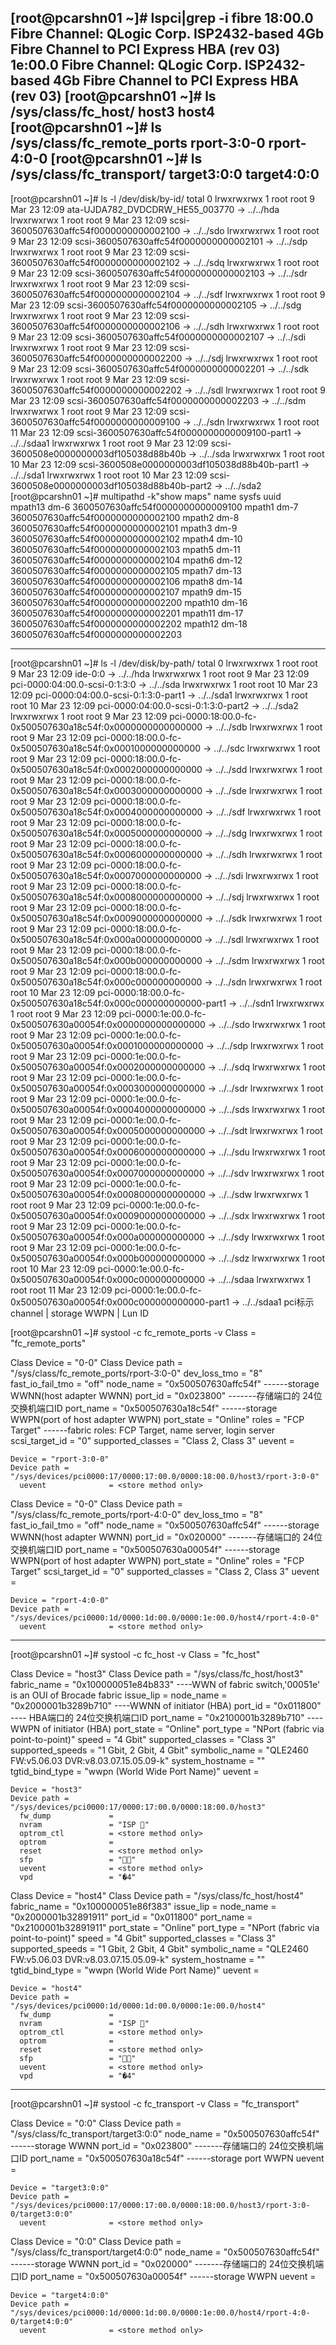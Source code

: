 [root@pcarshn01 ~]# lspci|grep -i fibre
18:00.0 Fibre Channel: QLogic Corp. ISP2432-based 4Gb Fibre Channel to PCI Express HBA (rev 03)
1e:00.0 Fibre Channel: QLogic Corp. ISP2432-based 4Gb Fibre Channel to PCI Express HBA (rev 03)
[root@pcarshn01 ~]# ls /sys/class/fc_host/
host3  host4
[root@pcarshn01 ~]# ls /sys/class/fc_remote_ports
rport-3:0-0  rport-4:0-0
[root@pcarshn01 ~]# ls /sys/class/fc_transport/
target3:0:0  target4:0:0
------------------------------------------------------------------------------------
[root@pcarshn01 ~]# ls -l /dev/disk/by-id/
total 0
lrwxrwxrwx 1 root root  9 Mar 23 12:09 ata-UJDA782_DVDCDRW_HE55_003770 -> ../../hda
lrwxrwxrwx 1 root root  9 Mar 23 12:09 scsi-3600507630affc54f0000000000002100 -> ../../sdo
lrwxrwxrwx 1 root root  9 Mar 23 12:09 scsi-3600507630affc54f0000000000002101 -> ../../sdp
lrwxrwxrwx 1 root root  9 Mar 23 12:09 scsi-3600507630affc54f0000000000002102 -> ../../sdq
lrwxrwxrwx 1 root root  9 Mar 23 12:09 scsi-3600507630affc54f0000000000002103 -> ../../sdr
lrwxrwxrwx 1 root root  9 Mar 23 12:09 scsi-3600507630affc54f0000000000002104 -> ../../sdf
lrwxrwxrwx 1 root root  9 Mar 23 12:09 scsi-3600507630affc54f0000000000002105 -> ../../sdg
lrwxrwxrwx 1 root root  9 Mar 23 12:09 scsi-3600507630affc54f0000000000002106 -> ../../sdh
lrwxrwxrwx 1 root root  9 Mar 23 12:09 scsi-3600507630affc54f0000000000002107 -> ../../sdi
lrwxrwxrwx 1 root root  9 Mar 23 12:09 scsi-3600507630affc54f0000000000002200 -> ../../sdj
lrwxrwxrwx 1 root root  9 Mar 23 12:09 scsi-3600507630affc54f0000000000002201 -> ../../sdk
lrwxrwxrwx 1 root root  9 Mar 23 12:09 scsi-3600507630affc54f0000000000002202 -> ../../sdl
lrwxrwxrwx 1 root root  9 Mar 23 12:09 scsi-3600507630affc54f0000000000002203 -> ../../sdm
lrwxrwxrwx 1 root root  9 Mar 23 12:09 scsi-3600507630affc54f0000000000009100 -> ../../sdn
lrwxrwxrwx 1 root root 11 Mar 23 12:09 scsi-3600507630affc54f0000000000009100-part1 -> ../../sdaa1
lrwxrwxrwx 1 root root  9 Mar 23 12:09 scsi-3600508e0000000003df105038d88b40b -> ../../sda
lrwxrwxrwx 1 root root 10 Mar 23 12:09 scsi-3600508e0000000003df105038d88b40b-part1 -> ../../sda1
lrwxrwxrwx 1 root root 10 Mar 23 12:09 scsi-3600508e0000000003df105038d88b40b-part2 -> ../../sda2
[root@pcarshn01 ~]# multipathd -k"show maps"
name    sysfs uuid                             
mpath13 dm-6  3600507630affc54f0000000000009100
mpath1  dm-7  3600507630affc54f0000000000002100
mpath2  dm-8  3600507630affc54f0000000000002101
mpath3  dm-9  3600507630affc54f0000000000002102
mpath4  dm-10 3600507630affc54f0000000000002103
mpath5  dm-11 3600507630affc54f0000000000002104
mpath6  dm-12 3600507630affc54f0000000000002105
mpath7  dm-13 3600507630affc54f0000000000002106
mpath8  dm-14 3600507630affc54f0000000000002107
mpath9  dm-15 3600507630affc54f0000000000002200
mpath10 dm-16 3600507630affc54f0000000000002201
mpath11 dm-17 3600507630affc54f0000000000002202
mpath12 dm-18 3600507630affc54f0000000000002203

-------------------------------------------------------
[root@pcarshn01 ~]# ls -l /dev/disk/by-path/
total 0
lrwxrwxrwx 1 root root  9 Mar 23 12:09 ide-0:0 -> ../../hda
lrwxrwxrwx 1 root root  9 Mar 23 12:09 pci-0000:04:00.0-scsi-0:1:3:0 -> ../../sda
lrwxrwxrwx 1 root root 10 Mar 23 12:09 pci-0000:04:00.0-scsi-0:1:3:0-part1 -> ../../sda1
lrwxrwxrwx 1 root root 10 Mar 23 12:09 pci-0000:04:00.0-scsi-0:1:3:0-part2 -> ../../sda2
lrwxrwxrwx 1 root root  9 Mar 23 12:09 pci-0000:18:00.0-fc-0x500507630a18c54f:0x0000000000000000 -> ../../sdb
lrwxrwxrwx 1 root root  9 Mar 23 12:09 pci-0000:18:00.0-fc-0x500507630a18c54f:0x0001000000000000 -> ../../sdc
lrwxrwxrwx 1 root root  9 Mar 23 12:09 pci-0000:18:00.0-fc-0x500507630a18c54f:0x0002000000000000 -> ../../sdd
lrwxrwxrwx 1 root root  9 Mar 23 12:09 pci-0000:18:00.0-fc-0x500507630a18c54f:0x0003000000000000 -> ../../sde
lrwxrwxrwx 1 root root  9 Mar 23 12:09 pci-0000:18:00.0-fc-0x500507630a18c54f:0x0004000000000000 -> ../../sdf
lrwxrwxrwx 1 root root  9 Mar 23 12:09 pci-0000:18:00.0-fc-0x500507630a18c54f:0x0005000000000000 -> ../../sdg
lrwxrwxrwx 1 root root  9 Mar 23 12:09 pci-0000:18:00.0-fc-0x500507630a18c54f:0x0006000000000000 -> ../../sdh
lrwxrwxrwx 1 root root  9 Mar 23 12:09 pci-0000:18:00.0-fc-0x500507630a18c54f:0x0007000000000000 -> ../../sdi
lrwxrwxrwx 1 root root  9 Mar 23 12:09 pci-0000:18:00.0-fc-0x500507630a18c54f:0x0008000000000000 -> ../../sdj
lrwxrwxrwx 1 root root  9 Mar 23 12:09 pci-0000:18:00.0-fc-0x500507630a18c54f:0x0009000000000000 -> ../../sdk
lrwxrwxrwx 1 root root  9 Mar 23 12:09 pci-0000:18:00.0-fc-0x500507630a18c54f:0x000a000000000000 -> ../../sdl
lrwxrwxrwx 1 root root  9 Mar 23 12:09 pci-0000:18:00.0-fc-0x500507630a18c54f:0x000b000000000000 -> ../../sdm
lrwxrwxrwx 1 root root  9 Mar 23 12:09 pci-0000:18:00.0-fc-0x500507630a18c54f:0x000c000000000000 -> ../../sdn
lrwxrwxrwx 1 root root 10 Mar 23 12:09 pci-0000:18:00.0-fc-0x500507630a18c54f:0x000c000000000000-part1 -> ../../sdn1
lrwxrwxrwx 1 root root  9 Mar 23 12:09 pci-0000:1e:00.0-fc-0x500507630a00054f:0x0000000000000000 -> ../../sdo
lrwxrwxrwx 1 root root  9 Mar 23 12:09 pci-0000:1e:00.0-fc-0x500507630a00054f:0x0001000000000000 -> ../../sdp
lrwxrwxrwx 1 root root  9 Mar 23 12:09 pci-0000:1e:00.0-fc-0x500507630a00054f:0x0002000000000000 -> ../../sdq
lrwxrwxrwx 1 root root  9 Mar 23 12:09 pci-0000:1e:00.0-fc-0x500507630a00054f:0x0003000000000000 -> ../../sdr
lrwxrwxrwx 1 root root  9 Mar 23 12:09 pci-0000:1e:00.0-fc-0x500507630a00054f:0x0004000000000000 -> ../../sds
lrwxrwxrwx 1 root root  9 Mar 23 12:09 pci-0000:1e:00.0-fc-0x500507630a00054f:0x0005000000000000 -> ../../sdt
lrwxrwxrwx 1 root root  9 Mar 23 12:09 pci-0000:1e:00.0-fc-0x500507630a00054f:0x0006000000000000 -> ../../sdu
lrwxrwxrwx 1 root root  9 Mar 23 12:09 pci-0000:1e:00.0-fc-0x500507630a00054f:0x0007000000000000 -> ../../sdv
lrwxrwxrwx 1 root root  9 Mar 23 12:09 pci-0000:1e:00.0-fc-0x500507630a00054f:0x0008000000000000 -> ../../sdw
lrwxrwxrwx 1 root root  9 Mar 23 12:09 pci-0000:1e:00.0-fc-0x500507630a00054f:0x0009000000000000 -> ../../sdx
lrwxrwxrwx 1 root root  9 Mar 23 12:09 pci-0000:1e:00.0-fc-0x500507630a00054f:0x000a000000000000 -> ../../sdy
lrwxrwxrwx 1 root root  9 Mar 23 12:09 pci-0000:1e:00.0-fc-0x500507630a00054f:0x000b000000000000 -> ../../sdz
lrwxrwxrwx 1 root root 10 Mar 23 12:09 pci-0000:1e:00.0-fc-0x500507630a00054f:0x000c000000000000 -> ../../sdaa
lrwxrwxrwx 1 root root 11 Mar 23 12:09 pci-0000:1e:00.0-fc-0x500507630a00054f:0x000c000000000000-part1 -> ../../sdaa1
                                        pci标示       channel | storage WWPN   |  Lun ID   
                                           
[root@pcarshn01 ~]# systool -c fc_remote_ports -v
Class = "fc_remote_ports"

  Class Device = "0-0"
  Class Device path = "/sys/class/fc_remote_ports/rport-3:0-0"
    dev_loss_tmo        = "8"
    fast_io_fail_tmo    = "off"
    node_name           = "0x500507630affc54f"                ------storage WWNN(host adapter WWNN)
    port_id             = "0x023800"			      -------存储端口的 24位交换机端口ID
    port_name           = "0x500507630a18c54f"                ------storage WWPN(port of host adapter WWPN)
    port_state          = "Online"
    roles               = "FCP Target"                        ------fabric roles:  FCP Target, name server, login server
    scsi_target_id      = "0"
    supported_classes   = "Class 2, Class 3"
    uevent              = <store method only>

    Device = "rport-3:0-0"
    Device path = "/sys/devices/pci0000:17/0000:17:00.0/0000:18:00.0/host3/rport-3:0-0"
      uevent              = <store method only>


  Class Device = "0-0"
  Class Device path = "/sys/class/fc_remote_ports/rport-4:0-0"
    dev_loss_tmo        = "8"
    fast_io_fail_tmo    = "off"
    node_name           = "0x500507630affc54f"                ------storage WWNN(host adapter WWNN)
    port_id             = "0x020000"			      -------存储端口的 24位交换机端口ID
    port_name           = "0x500507630a00054f"                ------storage WWPN(port of host adapter WWPN)
    port_state          = "Online"
    roles               = "FCP Target"
    scsi_target_id      = "0"
    supported_classes   = "Class 2, Class 3"
    uevent              = <store method only>

    Device = "rport-4:0-0"
    Device path = "/sys/devices/pci0000:1d/0000:1d:00.0/0000:1e:00.0/host4/rport-4:0-0"
      uevent              = <store method only>

--------------------------------------------------------
[root@pcarshn01 ~]# systool -c fc_host -v
Class = "fc_host"

  Class Device = "host3"
  Class Device path = "/sys/class/fc_host/host3"
    fabric_name         = "0x100000051e84b833"                          ----WWN of fabric switch,'00051e' is an OUI of Brocade fabric
    issue_lip           = <store method only>
    node_name           = "0x2000001b3289b710"                          ----WWNN of initiator (HBA)
    port_id             = "0x011800"                                    ---- HBA端口的 24位交换机端口ID
    port_name           = "0x2100001b3289b710"                          ----WWPN of initiator (HBA)
    port_state          = "Online"
    port_type           = "NPort (fabric via point-to-point)"
    speed               = "4 Gbit"
    supported_classes   = "Class 3"
    supported_speeds    = "1 Gbit, 2 Gbit, 4 Gbit"
    symbolic_name       = "QLE2460 FW:v5.06.03 DVR:v8.03.07.15.05.09-k"
    system_hostname     = ""
    tgtid_bind_type     = "wwpn (World Wide Port Name)"
    uevent              = <store method only>

    Device = "host3"
    Device path = "/sys/devices/pci0000:17/0000:17:00.0/0000:18:00.0/host3"
      fw_dump             = 
      nvram               = "ISP "
      optrom_ctl          = <store method only>
      optrom              = 
      reset               = <store method only>
      sfp                 = ""
      uevent              = <store method only>
      vpd                 = "�4"


  Class Device = "host4"
  Class Device path = "/sys/class/fc_host/host4"
    fabric_name         = "0x100000051e86f383"
    issue_lip           = <store method only>
    node_name           = "0x2000001b32891911"
    port_id             = "0x011800"
    port_name           = "0x2100001b32891911"
    port_state          = "Online"
    port_type           = "NPort (fabric via point-to-point)"
    speed               = "4 Gbit"
    supported_classes   = "Class 3"
    supported_speeds    = "1 Gbit, 2 Gbit, 4 Gbit"
    symbolic_name       = "QLE2460 FW:v5.06.03 DVR:v8.03.07.15.05.09-k"
    system_hostname     = ""
    tgtid_bind_type     = "wwpn (World Wide Port Name)"
    uevent              = <store method only>

    Device = "host4"
    Device path = "/sys/devices/pci0000:1d/0000:1d:00.0/0000:1e:00.0/host4"
      fw_dump             = 
      nvram               = "ISP "
      optrom_ctl          = <store method only>
      optrom              = 
      reset               = <store method only>
      sfp                 = ""
      uevent              = <store method only>
      vpd                 = "�4"

--------------------------------------------------------
[root@pcarshn01 ~]# systool -c fc_transport -v
Class = "fc_transport"

  Class Device = "0:0"
  Class Device path = "/sys/class/fc_transport/target3:0:0"
    node_name           = "0x500507630affc54f"                ------storage WWNN
    port_id             = "0x023800"                         -------存储端口的 24位交换机端口ID
    port_name           = "0x500507630a18c54f"                ------storage port WWPN
    uevent              = <store method only>

    Device = "target3:0:0"
    Device path = "/sys/devices/pci0000:17/0000:17:00.0/0000:18:00.0/host3/rport-3:0-0/target3:0:0"
      uevent              = <store method only>


  Class Device = "0:0"
  Class Device path = "/sys/class/fc_transport/target4:0:0"
    node_name           = "0x500507630affc54f"               ------storage WWNN
    port_id             = "0x020000"                         -------存储端口的 24位交换机端口ID
    port_name           = "0x500507630a00054f"               ------storage WWPN
    uevent              = <store method only>

    Device = "target4:0:0"
    Device path = "/sys/devices/pci0000:1d/0000:1d:00.0/0000:1e:00.0/host4/rport-4:0-0/target4:0:0"
      uevent              = <store method only>





